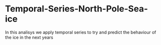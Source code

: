 # Temporal-Series-North-Pole-Sea-ice
In this analisys we apply temporal series to try and predict the behaviour of the ice in the next years
